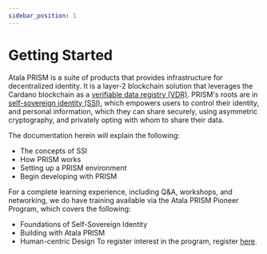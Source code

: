 ```yaml
---
sidebar_position: 1
---
```


# Getting Started

Atala PRISM is a suite of products that provides infrastructure for decentralized identity. It is a layer-2 blockchain solution that leverages the Cardano blockchain as a [verifiable data registry (VDR)](/documentation/docs/concepts/glossary.md#verifiable-data-registry). PRISM's roots are in [self-sovereign identity (SSI)](/documentation/docs/concepts/glossary.md#self-sovereign-identity), which empowers users to control their identity, and personal information, which they can share securely, using asymmetric cryptography, and privately opting with whom to share their data.

The documentation herein will explain the following:

* The concepts of SSI
* How PRISM works
* Setting up a PRISM environment
* Begin developing with PRISM

For a complete learning experience, including Q&A, workshops, and networking, we do have training available via the Atala PRISM Pioneer Program, which covers the following:

* Foundations of Self-Sovereign Identity
* Building with Atala PRISM
* Human-centric Design To register interest in the program, register [here](https://atalaprism.io/#start-journey).
